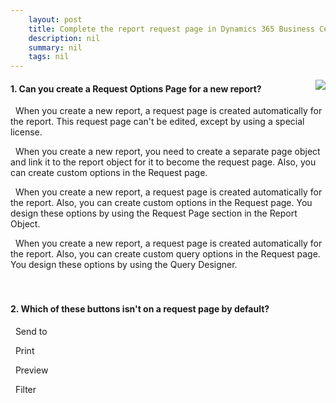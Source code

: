 ```yaml
---
    layout: post
    title: Complete the report request page in Dynamics 365 Business Central  
    description: nil
    summary: nil
    tags: nil
---
```



 <a target="_blank" href="https://docs.microsoft.com/en-us/learn/modules/complete-report-request-page/4-check/"><i class="fas fa-external-link-alt"></i> </a>
 <img align="right" src="https://docs.microsoft.com/en-us/learn/achievements/complete-report-request-page.svg">
####  1. Can you create a Request Options Page for a new report?


<i class='far fa-square'></i> &nbsp;&nbsp;When you create a new report, a request page is created automatically for the report. This request page can't be edited, except by using a special license.

<i class='far fa-square'></i> &nbsp;&nbsp;When you create a new report, you need to create a separate page object and link it to the report object for it to become the request page. Also, you can create custom options in the Request page.

<i class='fas fa-check-square' style='color: Dodgerblue;'></i> &nbsp;&nbsp;When you create a new report, a request page is created automatically for the report. Also, you can create custom options in the Request page. You design these options by using the Request Page section in the Report Object.

<i class='far fa-square'></i> &nbsp;&nbsp;When you create a new report, a request page is created automatically for the report. Also, you can create custom query options in the Request page. You design these options by using the Query Designer.
<br />
<br />
<br />

####  2. Which of these buttons isn't on a request page by default?


<i class='far fa-square'></i> &nbsp;&nbsp;Send to

<i class='far fa-square'></i> &nbsp;&nbsp;Print

<i class='far fa-square'></i> &nbsp;&nbsp;Preview

<i class='fas fa-check-square' style='color: Dodgerblue;'></i> &nbsp;&nbsp;Filter
<br />
<br />
<br />
